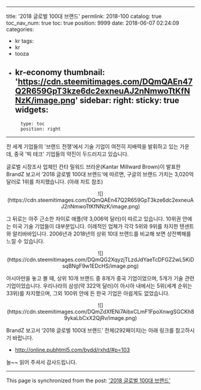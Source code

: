 
---
title: '2018 글로벌 100대 브랜드'
permlink: 2018-100
catalog: true
toc_nav_num: true
toc: true
position: 9999
date: 2018-06-07 02:24:09
categories:
- kr
tags:
- kr
- tooza
- kr-economy
thumbnail: 'https://cdn.steemitimages.com/DQmQAEn47Q2R659GpT3kze6dc2exneuAJ2nNmwoTtKfNNzK/image.png'
sidebar:
    right:
        sticky: true
widgets:
    -
        type: toc
        position: right
---


전 세계 기업들의  '브랜드 전쟁'에서 기술 기업이 여전히 지배력을 발휘하고 있는 가운데,  중국 '빅 테크' 기업들의 약진이 두드러지고 있습니다.

글로벌 시장조사 업체인 칸타 밀워드 브라운(Kantar Millward Brown)이 발표한 BrandZ 보고서 ‘2018 글로벌 100대 브랜드’에 따르면, 구글의 브랜드 가치는 3,020억 달러로 1위를 차지했습니다. (아래 차트 참조)

<center>
![](https://cdn.steemitimages.com/DQmQAEn47Q2R659GpT3kze6dc2exneuAJ2nNmwoTtKfNNzK/image.png)
</center>

그 뒤로는 아주 근소한 차이로 애플(약 3,006억 달러)이 따르고 있습니다. 10위권 안에는 미국 기술 기업들이 대부분입니다. 이례적인 업체가 각각 5위와 9위를 차지한 텐센트와 알리바바입니다. 2006년과 2018년의 상위 10대 브랜드를 비교해 보면 상전벽해를 느낄 수 있습니다.

<center>
![](https://cdn.steemitimages.com/DQmQG2XqyzjTLzdJdYaeTcDFGZ2wL5KiDsqBNgF9w1EDcHS/image.png)
</center>

아시아만을 놓고 볼 때, 상위 10개 브랜드 중 8개가 중국 기업이었으며, 5개가 기술 관련 기업이었습니다. 우리나라의 삼성(약 322억 달러)이 아시아 내에서는 5위(세계 순위는 33위)를 차지했으며, 그외 100위 안에 든 한국 기업은 아쉽게도 없었습니다. 

<center>
![](https://cdn.steemitimages.com/DQmZdXfENi7AibxCLmF1FpoXnwgSGCKh89ykaLbCxX2QjRv/image.png)
</center>

BrandZ 보고서 ‘2018 글로벌 100대 브랜드’ 전체(292페이지)는 아래 링크를 참고하시기 바랍니다.

- http://online.pubhtml5.com/bydd/rxhd/#p=103

늘~~ 읽어 주셔서 감사드립니다.

- - -

This page is synchronized from the post: ['2018 글로벌 100대 브랜드'](https://steemit.com/@pius.pius/2018-100)
